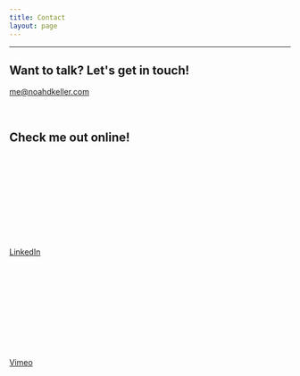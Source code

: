```yaml
---
title: Contact
layout: page
---
```


---

<h2>Want to talk? Let's get in touch!</h2>
<p> <a href="mailto:me@noahdkeller.com">me@noahdkeller.com</a> </p>

&nbsp; 

<h2>Check me out online!</h2>
<svg class="icon icon-linkedin"><use xlink:href="#icon-linkedin"></use></svg> &nbsp; <p> <a href="https://www.linkedin.com/in/noahkeller/">LinkedIn</a> </p>

<svg class="icon icon-vimeo"><use xlink:href="#icon-vimeo"></use></svg> &nbsp; <p> <a href="https://vimeo.com/noahkeller">Vimeo</a> </p>
